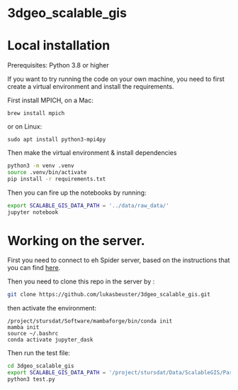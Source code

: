 # 3dgeo_scalable_gis


# Local installation

Prerequisites: Python 3.8  or higher

If you want to try running the code on your own machine, you need to first create a virtual environment and install the requirements. 

First install MPICH, on a Mac:

```
brew install mpich 
```
or on Linux:
```
sudo apt install python3-mpi4py
```


Then make the virtual environment & install dependencies

```bash
python3 -m venv .venv
source .venv/bin/activate
pip install -r requirements.txt
```
Then you can fire up the notebooks by running:

```bash
export SCALABLE_GIS_DATA_PATH = '../data/raw_data/'
jupyter notebook
```

# Working on the server. 

First you need to connect to eh Spider server, based on the instructions that you can find [here]().

Then you need to clone this repo in the server by :

```bash
git clone https://github.com/lukasbeuster/3dgeo_scalable_gis.git
```

then activate the environment:

```
/project/stursdat/Software/mambaforge/bin/conda init
mamba init
source ~/.bashrc
conda activate jupyter_dask
```

Then run the test file:

```bash
cd 3dgeo_scalable_gis
export SCALABLE_GIS_DATA_PATH = '/project/stursdat/Data/ScalableGIS/Part1/'
python3 test.py
```
 
